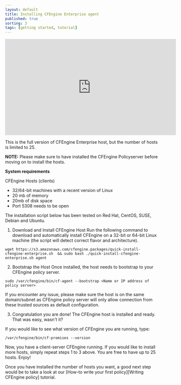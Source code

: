 ```yaml
---
layout: default
title: Installing CFEngine Enterprise agent
published: true
sorting: 3
tags: [getting started, tutorial]
---
```


<iframe width="560" height="315" src="https://www.youtube.com/embed/CBkTS-kmbos" frameborder="0" allow="accelerometer; autoplay; clipboard-write; encrypted-media; gyroscope; picture-in-picture" allowfullscreen></iframe>

This is the full version of CFEngine Enterprise host, but the number of hosts is limited to 25.

**NOTE:** Please make sure to have installed the CFEngine Policyserver before moving on to install the hosts.

**System requirements**

CFEngine Hosts (clients)
* 32/64-bit machines with a recent version of Linux
* 20 mb of memory
* 20mb of disk space
* Port 5308 needs to be open

The installation script below has been tested on Red Hat, CentOS, SUSE, Debian and Ubuntu.

1. Download and Install CFEngine Host
Run the following command to download and automatically install CFEngine on a 32-bit or 64-bit Linux machine (the script will detect correct flavor and architecture).

```console
wget https://s3.amazonaws.com/cfengine.packages/quick-install-cfengine-enterprise.sh  && sudo bash ./quick-install-cfengine-enterprise.sh agent
```

2. Bootstrap the Host
Once installed, the host needs to bootstrap to your CFEngine policy server.

```console
sudo /var/cfengine/bin/cf-agent --bootstrap <Name or IP address of policy server>
```
If you encounter any issue, please make sure the host is on the same domain/subnet as CFEngine policy server will only allow connection from these trusted sources as default configuration.

3. Congratulation you are done!
The CFEngine host is installed and ready. That was easy, wasn't it?

If you would like to see what version of CFEngine you are running, type:

```console
/var/cfengine/bin/cf-promises --version
```

Now, you have a client-server CFEngine running. If you would like to install more hosts, simply repeat steps 1 to 3 above. You are free to have up to 25 hosts. Enjoy!

Once you have installed the number of hosts you want, a good next step would be to take a look at our [How-to write your first policy][Writing CFEngine policy] tutorial.

